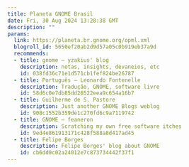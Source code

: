```yaml
---
title: Planeta GNOME Brasil
date: Fri, 30 Aug 2024 13:28:38 GMT
description: ""
params:
  link: https://planeta.br.gnome.org/opml.xml
  blogroll_id: 5650ef20ab2d9d57a05c0b919eb37a9d
  recommends:
  - title: gnome – yzakius' blog
    description: notas, insights, devaneios, etc
    id: 038fd36c71e1d571cb1fef824be26787
  - title: Português – Leonardo Fontenelle
    description: Tradução, GNOME, software livre
    id: 58d6c0e7db85dd26522eea9c654a16b7
  - title: Guilherme de S. Pastore
    description: Just another GNOME Blogs weblog
    id: 908c1552b359de1c270fd6c9a7119742
  - title: GNOME – feaneron
    description: Scratching my own free software itches
    id: 9ed4e861913171c428f588a8d417ad45
  - title: Felipe Borges
    description: Felipe Borges' blog about GNOME
    id: cb6dd0c02a24012e7c873734442f37f1
---
```

